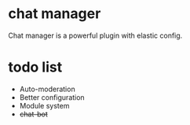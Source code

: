 # chat manager
Chat manager is a powerful plugin with elastic config.
# todo list 
* Auto-moderation 
* Better configuration 
* Module system 
* ~~chat-bot~~
